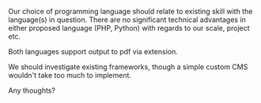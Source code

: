 Our choice of programming language should relate to existing skill with the language(s) in question. There are no
significant technical advantages in either proposed language (PHP, Python) with regards to our scale, project etc.

Both languages support output to pdf via extension.

We should investigate existing frameworks, though a simple custom CMS wouldn't take too much to implement.

Any thoughts?
